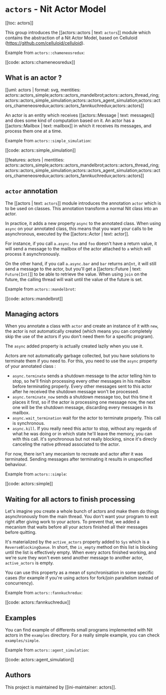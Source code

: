 # `actors` - Nit Actor Model

[[toc: actors]]

This group introduces the [[actors::actors | text: `actors`]] module which contains the abstraction of a Nit Actor Model,
based on Celluloid (https://github.com/celluloid/celluloid).

Example from `actors::chameneosredux`:

[[code: actors::chameneosredux]]

## What is an actor ?

[[uml: actors | format: svg, mentities: actors::actors_simple;actors::actors_mandelbrot;actors::actors_thread_ring;actors::actors_simple_simulation;actors::actors_agent_simulation;actors::actors_chameneosredux;actors::actors_fannkuchredux;actors::actors]]

An actor is an entity which receives [[actors::Message | text: messages]] and does some kind of computation based on it.
An actor has a [[actors::Mailbox | text: mailbox]] in which it receives its messages, and process them one at a time.

Example from `actors::simple_simulation`:

[[code: actors::simple_simulation]]

[[features: actors | mentities: actors::actors_simple;actors::actors_mandelbrot;actors::actors_thread_ring;actors::actors_simple_simulation;actors::actors_agent_simulation;actors::actors_chameneosredux;actors::actors_fannkuchredux;actors::actors]]

## `actor` annotation

The [[actors | text: `actors`]] module introduces the annotation `actor` which is to be used on classes.
This annotation transform a normal Nit class into an actor.

In practice, it adds a new property `async` to the annotated class.
When using `async` on your annotated class, this means that you want your calls to be asynchronous,
executed by the [[actors::Actor | text: actor]].

For instance, if you call `a.async.foo` and `foo` doesn't have a return value, it will send
a message to the mailbox of the actor attached to `a` which will process it asynchronously.

On the other hand, if you call `a.async.bar` and `bar` returns an`Int`, it will still send
a message to the actor, but you'll get a [[actors::Future | text: `Future[Int]`]] to be able to retrieve the value.
When using `join` on the future, the calling thread will wait until the value of the future is set.

Example from `actors::mandelbrot`:

[[code: actors::mandelbrot]]

## Managing actors

When you annotate a class with `actor` and create an instance of it with `new`, the actor is not
automatically created (which means you can completely skip the use of the actors if you
don't need them for a specific program).

The `async` added property is actually created lazily when you use it.

Actors are not automatically garbage collected, but you have solutions to terminate them
if you need to. For this, you need to use the `async` property of your annotated class :

* `async.terminate` sends a shutdown message to the actor telling him to stop, so he'll finish
  processing every other messages in his mailbox before terminating properly. Every other messages sent
  to this actor after he received the shutdown message won't be processed.
* `async.terminate_now` sends a shutdown message too, but this time it places it first, so
  if the actor is processing one message now, the next one will be the shutdown message, discarding
  every messages in its mailbox.
* `async.wait_termination` wait for the actor to terminate properly. This call is synchronous.
* `async.kill`. If you really need this actor to stop, without any regards of what he was doing
  or in which state he'll leave the memory, you can with this call. it's synchronous but not really
  blocking, since it's direcly canceling the native pthread associated to the actor.

For now, there isn't any mecanism to recreate and actor after it was terminated.
Sending messages after terminating it results in unspecified behaviour.

Example from `actors::simple`:

[[code: actors::simple]]

## Waiting for all actors to finish processing

Let's imagine you create a whole bunch of actors and make them do things asynchronously from the main thread.
You don't want your program to exit right after giving work to your actors.
To prevent that, we added a mecanism that waits before all your actors finished all their messages
before quitting.

It's materialized by the `active_actors` property added to `Sys` which is a `ReverseBlockingQueue`.
In short, the `is_empty` method on this list is blocking until the list is effectively empty.
When every actors finished working, and we're sure they won't even send another message to another
actor, `active_actors` is empty.

You can use this property as a mean of synchronisation in some specific cases (for example if you're
using actors for fork/join parallelism instead of concurrency).

Example from `actors::fannkuchredux`:

[[code: actors::fannkuchredux]]

## Examples

You can find example of differents small programs implemented with Nit actors in the `examples`
directory. For a really simple example, you can check `examples/simple`.

Example from `actors::agent_simulation`:

[[code: actors::agent_simulation]]

## Authors

This project is maintained by [[ini-maintainer: actors]].
